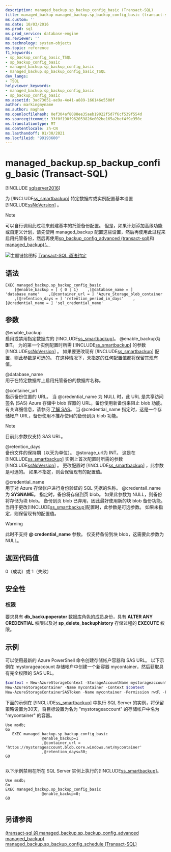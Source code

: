 ```yaml
---
description: managed_backup.sp_backup_config_basic (Transact-SQL)
title: managed_backup managed_backup.sp_backup_config_basic (transact-sql) |Microsoft Docs
ms.custom: ''
ms.date: 10/03/2016
ms.prod: sql
ms.prod_service: database-engine
ms.reviewer: ''
ms.technology: system-objects
ms.topic: reference
f1_keywords:
- sp_backup_config_basic_TSQL
- sp_backup_config_basic
- managed_backup.sp_backup_config_basic
- managed_backup.sp_backup_config_basic_TSQL
dev_langs:
- TSQL
helpviewer_keywords:
- managed_backup.sp_backup_config_basic
- sp_backup_config_basic
ms.assetid: 3ad73051-ae9a-4e41-a889-166146e5508f
author: markingmyname
ms.author: maghan
ms.openlocfilehash: 0ef304af8088ee35aeb19022f5d7f6cf539f554d
ms.sourcegitcommit: 33f0f190f962059826e002be165a2bef4f9e350c
ms.translationtype: MT
ms.contentlocale: zh-CN
ms.lasthandoff: 01/30/2021
ms.locfileid: "99193600"
---
```

# <a name="managed_backupsp_backup_config_basic-transact-sql"></a>managed_backup.sp_backup_config_basic (Transact-SQL)
[!INCLUDE [sqlserver2016](../../includes/applies-to-version/sqlserver2016.md)]

  为 [!INCLUDE[ss_smartbackup](../../includes/ss-smartbackup-md.md)] 特定数据库或实例配置基本设置 [!INCLUDE[ssNoVersion](../../includes/ssnoversion-md.md)] 。  
  
> [!NOTE]  
>  可以自行调用此过程来创建基本的托管备份配置。 但是，如果计划添加高级功能或自定义计划，请先使用 managed_backup 配置这些设置，然后再使用此过程来启用托管备份，然后再使用[sp_backup_config_advanced &#40;transact-sql&#41;](../../relational-databases/system-stored-procedures/managed-backup-sp-backup-config-advanced-transact-sql.md)和[managed_backup&#41;&#40;。](../../relational-databases/system-stored-procedures/managed-backup-sp-backup-config-schedule-transact-sql.md)  
   
 ![主题链接图标](../../database-engine/configure-windows/media/topic-link.gif "“主题链接”图标") [Transact-SQL 语法约定](../../t-sql/language-elements/transact-sql-syntax-conventions-transact-sql.md)  
  
## <a name="syntax"></a>语法  
  
```Transact-SQL   
EXEC managed_backup.sp_backup_config_basic  
    [@enable_backup = ] { 0 | 1}    ,[@database_name = ] 'database_name'    ,[@container_url = ] 'Azure_Storage_blob_container  
    ,[@retention_days = ] 'retention_period_in_days'    ,[@credential_name = ] 'sql_credential_name'  
```  
  
##  <a name="arguments"></a><a name="Arguments"></a> 参数  
 @enable_backup  
 启用或禁用指定数据库的 [!INCLUDE[ss_smartbackup](../../includes/ss-smartbackup-md.md)]。 @enable_backup为 **BIT**。 为的第一个实例配置时所需 [!INCLUDE[ss_smartbackup](../../includes/ss-smartbackup-md.md)] 的参数 [!INCLUDE[ssNoVersion](../../includes/ssnoversion-md.md)] 。 如果要更改现有 [!INCLUDE[ss_smartbackup](../../includes/ss-smartbackup-md.md)] 配置，则此参数是可选的。 在这种情况下，未指定的任何配置值都将保留其现有值。  
  
 @database_name  
 用于在特定数据库上启用托管备份的数据库名称。  
  
 @container_url  
 指示备份位置的 URL。 当 @credential_name 为 NULL 时，此 URL 是共享访问签名 (SAS) Azure 存储中 blob 容器的 URL，备份使用新备份来阻止 blob 功能。 有关详细信息，请参阅 [了解 SAS](/azure/storage/common/storage-sas-overview)。 当 @credential_name 指定时，这是一个存储帐户 URL，备份使用不推荐使用的备份到页 blob 功能。  
  
> [!NOTE]  
>  目前此参数仅支持 SAS URL。  
  
 @retention_days  
 备份文件的保持期（以天为单位）。 @storage_url为 INT。 这是在 [!INCLUDE[ss_smartbackup](../../includes/ss-smartbackup-md.md)] 实例上首次配置时所需的参数 [!INCLUDE[ssNoVersion](../../includes/ssnoversion-md.md)] 。 更改配置时 [!INCLUDE[ss_smartbackup](../../includes/ss-smartbackup-md.md)] ，此参数是可选的。 如果不指定，则会保留现有的配置值。  
  
 @credential_name  
 用于对 Azure 存储帐户进行身份验证的 SQL 凭据的名称。 @credentail_name 为 **SYSNAME**。 指定时，备份将存储到页 blob。 如果此参数为 NULL，则备份将存储为块 blob。 备份到页 blob 已弃用，因此最好使用新的块 blob 备份功能。 当用于更改[!INCLUDE[ss_smartbackup](../../includes/ss-smartbackup-md.md)]配置时，此参数是可选参数。 如果未指定，则保留现有的配置值。  
  
> [!WARNING]
>  此时不支持 **\@ credential_name** 参数。 仅支持备份到块 blob，这需要此参数为 NULL。  
  
## <a name="return-code-value"></a>返回代码值  
 0（成功）或 1（失败）  
  
## <a name="security"></a>安全性  
  
### <a name="permissions"></a>权限  
 要求具有 **db_backupoperator** 数据库角色的成员身份，具有 **ALTER ANY CREDENTIAL** 权限以及对 **sp_delete_backuphistory** 存储过程的 **EXECUTE** 权限。  
  
## <a name="examples"></a>示例  
 可以使用最新的 Azure PowerShell 命令创建存储帐户容器和 SAS URL。 以下示例在 mystorageaccount 存储帐户中创建一个新容器 mycontainer，然后获取具有完全权限的 SAS URL。  
  
```powershell  
$context = New-AzureStorageContext -StorageAccountName mystorageaccount -StorageAccountKey (Get-AzureStorageKey -StorageAccountName mystorageaccount).Primary  
New-AzureStorageContainer -Name mycontainer -Context $context  
New-AzureStorageContainerSASToken -Name mycontainer -Permission rwdl -FullUri -Context $context  
```  
  
 下面的示例在 [!INCLUDE[ss_smartbackup](../../includes/ss-smartbackup-md.md)] 中执行 SQL Server 的实例，将保留策略设置为30天，将目标设置为名为 "mystorageaccount" 的存储帐户中名为 "mycontainer" 的容器。  
  
```Transact-SQL 
Use msdb;  
Go  
   EXEC managed_backup.sp_backup_config_basic  
                @enable_backup=1  
                ,@container_url = 'https://mystorageaccount.blob.core.windows.net/mycontainer'  
                ,@retention_days=30;   
GO  
  
```
  
 以下示例禁用在所在 SQL Server 实例上执行的[!INCLUDE[ss_smartbackup](../../includes/ss-smartbackup-md.md)]。  
  
```Transact-SQL  
Use msdb;  
Go  
EXEC managed_backup.sp_backup_config_basic  
                @enable_backup=0;  
GO  
  
```  
  
## <a name="see-also"></a>另请参阅  
 [&#40;transact-sql 的 managed_backup.sp_backup_config_advanced managed_backup&#41;](../../relational-databases/system-stored-procedures/managed-backup-sp-backup-config-advanced-transact-sql.md)   
 [managed_backup.sp_backup_config_schedule (Transact-SQL)](../../relational-databases/system-stored-procedures/managed-backup-sp-backup-config-schedule-transact-sql.md)  
  
